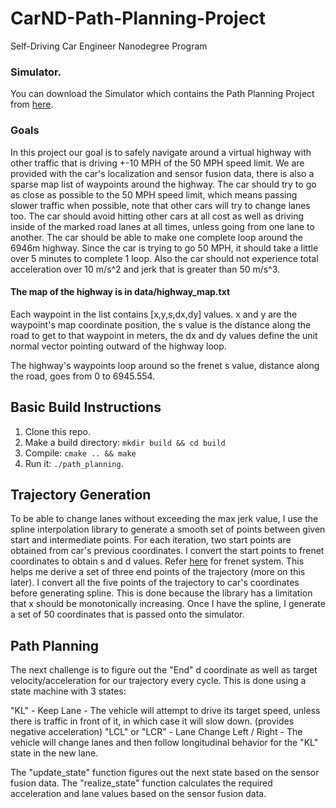 # CarND-Path-Planning-Project
Self-Driving Car Engineer Nanodegree Program
   
### Simulator.
You can download the Simulator which contains the Path Planning Project from [here](https://github.com/udacity/self-driving-car-sim/releases).

### Goals
In this project our goal is to safely navigate around a virtual highway with other traffic that is driving +-10 MPH of the 50 MPH speed limit. We are provided with the car's localization and sensor fusion data, there is also a sparse map list of waypoints around the highway. The car should try to go as close as possible to the 50 MPH speed limit, which means passing slower traffic when possible, note that other cars will try to change lanes too. The car should avoid hitting other cars at all cost as well as driving inside of the marked road lanes at all times, unless going from one lane to another. The car should be able to make one complete loop around the 6946m highway. Since the car is trying to go 50 MPH, it should take a little over 5 minutes to complete 1 loop. Also the car should not experience total acceleration over 10 m/s^2 and jerk that is greater than 50 m/s^3.

#### The map of the highway is in data/highway_map.txt
Each waypoint in the list contains  [x,y,s,dx,dy] values. x and y are the waypoint's map coordinate position, the s value is the distance along the road to get to that waypoint in meters, the dx and dy values define the unit normal vector pointing outward of the highway loop.

The highway's waypoints loop around so the frenet s value, distance along the road, goes from 0 to 6945.554.

## Basic Build Instructions

1. Clone this repo.
2. Make a build directory: `mkdir build && cd build`
3. Compile: `cmake .. && make`
4. Run it: `./path_planning`.

## Trajectory Generation
To be able to change lanes without exceeding the max jerk value, I use the spline interpolation library to generate a smooth set of points between given start and intermediate points. For each iteration, two start points are obtained from car's previous coordinates. I convert the start points to frenet coordinates to obtain s and d values. Refer [here](https://en.wikipedia.org/wiki/Frenet%E2%80%93Serret_formulas) for frenet system. This helps me derive a set of three end points of the trajectory (more on this later). I convert all the five points of the trajectory to car's coordinates before generating spline. This is done because the library has a limitation that x should be monotonically increasing. Once I have the spline, I generate a set of 50 coordinates that is passed onto the simulator.

## Path Planning
The next challenge is to figure out the "End" d coordinate as well as target velocity/acceleration for our trajectory every cycle. This is done using a state machine with 3 states:


"KL" - Keep Lane
     - The vehicle will attempt to drive its target speed, unless there is 
       traffic in front of it, in which case it will slow down. (provides negative acceleration)
"LCL" or "LCR" - Lane Change Left / Right
     - The vehicle will change lanes and then follow longitudinal
       behavior for the "KL" state in the new lane.

The "update_state" function figures out the next state based on the sensor fusion data. The "realize_state" function calculates the required acceleration and lane values based on the sensor fusion data. 



